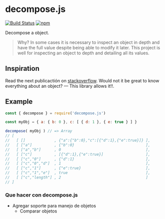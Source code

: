 # decompose.js

[![Build Status](https://travis-ci.org/JonDotsoy/decompose.js.svg?branch=master)](https://travis-ci.org/JonDotsoy/decompose.js)
[![npm](https://img.shields.io/npm/v/decompose.js.svg)](https://www.npmjs.com/package/decompose.js)

Decompose a object.

> Why? In some cases it is necessary to inspect an object in depth and have the full value despite being able to modify it later. This project is well for inspecting an object to depth and detailing all its values.


## Inspiration
Read the next publicactión on [stackoverflow][stackoverflow-questions-8318357].
Would not it be great to know everything about an object? — This library allows it!!.

## Example

```javascript
const { decompose } = require('decompose.js')

const myObj = { a: { b: 0 }, c: [ { d: 1 }, { e: true } ] }

decompose( myObj ) // => Array
// [
//   [ []             , {"a":{"b":0},"c":[{"d":1},{"e":true}]} ],
//   [ ["a"]          , {"b":0}                                ],
//   [ ["a","b"]      , 0                                      ],
//   [ ["c"]          , [{"d":1},{"e":true}]                   ],
//   [ ["c","0"]      , {"d":1}                                ],
//   [ ["c","0","d"]  , 1                                      ],
//   [ ["c","1"]      , {"e":true}                             ],
//   [ ["c","1","e"]  , true                                   ],
//   [ ["c","length"] , 2                                      ]
// ]
```

### Que hacer con decompose.js
- Agregar soporte para manejo de objetos
    - Comparar objetos


[stackoverflow-questions-8318357]: http://stackoverflow.com/questions/8318357/javascript-pointer-reference-craziness-can-someone-explain-this "Javascript pointer/reference craziness. Can someone explain this?"

